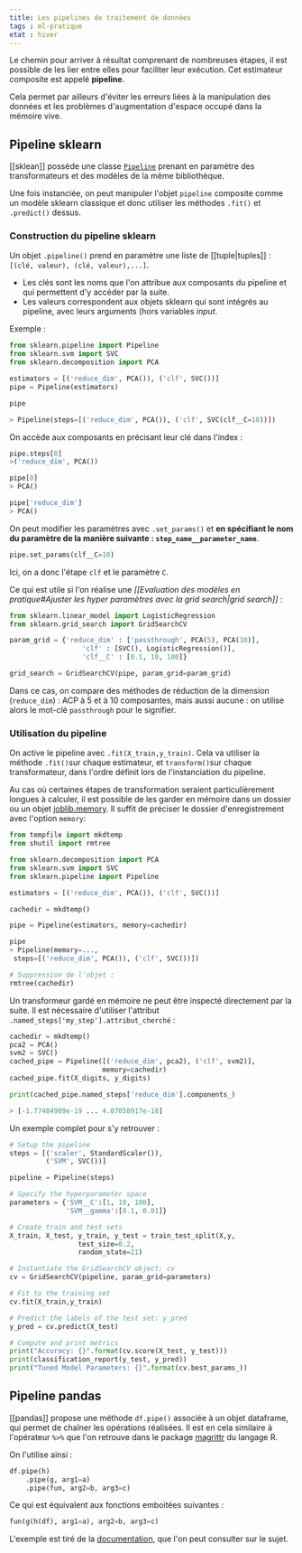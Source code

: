 ```yaml
---
title: Les pipelines de traitement de données
tags : ml-pratique
etat : hiver
---
```


Le chemin pour arriver à résultat comprenant de nombreuses étapes, il est possible de les lier entre elles pour faciliter leur exécution. Cet estimateur composite est appelé **pipeline**.

Cela permet par ailleurs d'éviter les erreurs liées à la manipulation des données et les problèmes d'augmentation d'espace occupé dans la mémoire vive.

## Pipeline sklearn

[[sklean]] possède une classe [`Pipeline`](https://scikit-learn.org/stable/modules/compose.html#pipeline) prenant en paramètre des transformateurs et des modèles de la même bibliothèque. 

Une fois instanciée, on peut manipuler l'objet `pipeline` composite comme un modèle sklearn classique et donc utiliser les méthodes `.fit()` et `.predict()` dessus. 

### Construction du pipeline sklearn

Un objet `.pipeline()` prend en paramètre une liste de [[tuple\|tuples]] : `[(clé, valeur), (clé, valeur),...]`. 

- Les clés sont les noms que l'on attribue aux composants du pipeline et qui permettent d'y accéder par la suite.
- Les valeurs correspondent aux objets sklearn qui sont intégrés au pipeline, avec leurs arguments (hors variables *input*.

Exemple :

```python
from sklearn.pipeline import Pipeline
from sklearn.svm import SVC
from sklearn.decomposition import PCA

estimators = [('reduce_dim', PCA()), ('clf', SVC())]
pipe = Pipeline(estimators)

pipe

> Pipeline(steps=[('reduce_dim', PCA()), ('clf', SVC(clf__C=10))])
````

On accède aux composants en précisant leur clé dans l'index :

```python
pipe.steps[0]
>('reduce_dim', PCA())

pipe[0]
> PCA()

pipe['reduce_dim']
> PCA()
````

On peut modifier les paramètres avec `.set_params()` et **en spécifiant le nom du paramètre de la manière suivante : `step_name__parameter_name`**.

```python
pipe.set_params(clf__C=10)
````

Ici, on a donc l'étape `clf` et le paramètre `C`.

Ce qui est utile si l'on réalise une *[[Evaluation des modèles en pratique#Ajuster les hyper paramètres avec la grid search\|grid search]]* :

```python
from sklearn.linear_model import LogisticRegression
from sklearn.grid_search import GridSearchCV

param_grid = {'reduce_dim' : ['passthrough', PCA(5), PCA(10)],
                  'clf' : [SVC(), LogisticRegression()],
                  'clf__C' : [0.1, 10, 100]}

grid_search = GridSearchCV(pipe, param_grid=param_grid)
````

Dans ce cas, on compare des méthodes de réduction de la dimension (`reduce_dim`) : ACP à 5 et à 10 composantes, mais aussi aucune : on utilise alors le mot-clé `passthrough` pour le signifier.

### Utilisation du pipeline

On active le pipeline avec `.fit(X_train,y_train)`. Cela va utiliser la méthode `.fit()`sur chaque estimateur, et `transform()`sur chaque transformateur, dans l'ordre définit lors de l'instanciation du pipeline.

Au cas où certaines étapes de transformation seraient particulièrement longues à calculer, il est possible de les garder en mémoire dans un dossier ou un objet [joblib.memory](https://joblib.readthedocs.io/en/latest/auto_examples/memory_basic_usage.html). Il suffit de préciser le dossier d'enregistrement avec l'option `memory`:

```python
from tempfile import mkdtemp
from shutil import rmtree

from sklearn.decomposition import PCA
from sklearn.svm import SVC
from sklearn.pipeline import Pipeline

estimators = [('reduce_dim', PCA()), ('clf', SVC())]

cachedir = mkdtemp()

pipe = Pipeline(estimators, memory=cachedir)

pipe
> Pipeline(memory=...,
 steps=[('reduce_dim', PCA()), ('clf', SVC())])

# Suppression de l'objet :
rmtree(cachedir)
````

Un transformeur gardé en mémoire ne peut être inspecté directement par la suite. Il est nécessaire d'utiliser l'attribut `.named_steps['my_step'].attribut_cherché` :

```python
cachedir = mkdtemp()
pca2 = PCA()
svm2 = SVC()
cached_pipe = Pipeline([('reduce_dim', pca2), ('clf', svm2)],
                       memory=cachedir)
cached_pipe.fit(X_digits, y_digits)

print(cached_pipe.named_steps['reduce_dim'].components_)

> [-1.77484909e-19 ... 4.07058917e-18]
````

Un exemple complet pour s'y retrouver :

```python
# Setup the pipeline
steps = [('scaler', StandardScaler()),
         ('SVM', SVC())]

pipeline = Pipeline(steps)

# Specify the hyperparameter space
parameters = {'SVM__C':[1, 10, 100],
              'SVM__gamma':[0.1, 0.01]}

# Create train and test sets
X_train, X_test, y_train, y_test = train_test_split(X,y,
                 test_size=0.2,
                 random_state=21)

# Instantiate the GridSearchCV object: cv
cv = GridSearchCV(pipeline, param_grid=parameters)

# Fit to the training set
cv.fit(X_train,y_train)

# Predict the labels of the test set: y_pred
y_pred = cv.predict(X_test)

# Compute and print metrics
print("Accuracy: {}".format(cv.score(X_test, y_test)))
print(classification_report(y_test, y_pred))
print("Tuned Model Parameters: {}".format(cv.best_params_))
````

## Pipeline pandas

[[pandas]] propose une méthode `df.pipe()` associée à un objet dataframe, qui permet de chaîner les opérations réalisées. Il est en cela similaire à l'opérateur `%>%` que l'on retrouve dans le package [magrittr](https://r4ds.had.co.nz/pipes.html) du langage R.

On l'utilise ainsi :

```python
df.pipe(h)
	.pipe(g, arg1=a)
	.pipe(fun, arg2=b, arg3=c)
````

Ce qui est équivalent aux fonctions emboitées suivantes :

```python
fun(g(h(df), arg1=a), arg2=b, arg3=c)
```

L'exemple est tiré de la [documentation](https://pandas.pydata.org/pandas-docs/stable/reference/api/pandas.DataFrame.pipe.html), que l'on peut consulter sur le sujet.